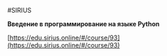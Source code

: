 #SIRIUS

**Введение в программирование на языке Python**

[https://edu.sirius.online/#/course/93](https://edu.sirius.online/#/course/93)